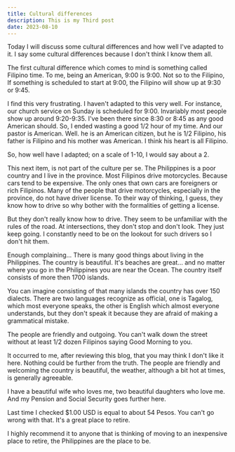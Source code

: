 ```yaml
---
title: Cultural differences
description: This is my Third post
date: 2023-08-10
---
```

<div class="text-container">
Today I will discuss some cultural differences and how well I've adapted to it. I say some cultural differences because I don't think I know them all.

The first cultural difference which comes to mind is something called Filipino time. To me, being an American, 9:00 is 9:00. Not so to the Filipino, If something is scheduled to start at 9:00, the Filipino will show up at 9:30 or 9:45. 

I find this very frustrating. I haven't adapted to this very well. For instance, our church service on Sunday is scheduled for 9:00. Invariably most people show up around 9:20-9:35. I've been there since 8:30 or 8:45 as any good American should. So, I ended wasting a good 1/2 hour of my time. And our pastor is American. Well. he is an American citizen, but he is 1/2 Filipino, his father is Filipino and his mother was American. I think his heart is all Filipino.

So, how well have I adapted; on a scale of 1-10, I would say about a 2. 

This next item, is not part of the culture per se. The Philippines is a poor country and I live in the province. Most Filipinos drive motorcycles. Because cars tend to be expensive. The only ones that own cars are foreigners or rich Filipinos. Many of the people that drive motorcycles, especially in the province, do not have driver license. To their way of thinking, I guess, they know how to drive so why bother with the formalities of getting a license. 

But they don't really know how to drive. They seem to be unfamiliar with the rules of the road. At intersections, they don't stop and don't look. They just keep going. I constantly need to be on the lookout for such drivers so I don't hit them.

Enough complaining... There is many good things about living in the Philippines. The country is beautiful. It's beaches are great... and no matter where you go in the Philippines you are near the Ocean. The country itself consists of more then 1700 islands.

You can imagine consisting of that many islands the country has over 150 dialects. There are two languages recognize as official, one is Tagalog, which most everyone speaks, the other is English which almost everyone understands, but they don't speak it because they are afraid of making a grammatical mistake.

The people are friendly and outgoing. You can't walk down the street without at least 1/2 dozen Filipinos saying Good Morning to you.

It occurred to me, after reviewing this blog, that you may think I don't like it here. Nothing could be further from the truth. The people are friendly and welcoming the country is beautiful, the weather, although a bit hot at times, is generally agreeable.

I have a beautiful wife who loves me, two beautiful daughters who love me. And my Pension and Social Security goes further here.


Last time I checked $1.00 USD is equal to about 54 Pesos. You can't go wrong with that. It's a great place to retire.

I highly recommend it to anyone that is thinking of moving to an inexpensive place to retire, the Philippines are the place to be.




